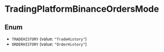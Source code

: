 # TradingPlatformBinanceOrdersMode

## Enum

* `TRADEHISTORY` (value: `"TradeHistory"`)
* `ORDERHISTORY` (value: `"OrderHistory"`)
